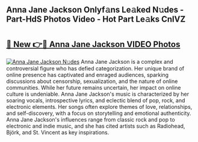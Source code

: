 ## Anna Jane Jackson Onlyf𝚊ns Le𝚊ked N𝚞des - Part-HdS Photos Video - Hot Part Le𝚊ks CnlVZ

# <h2><a href="http://ab62086.deff.icu/?id=Anna+Jane+Jackson">🔗 New 👉🔴 Anna Jane Jackson VIDEO Photos</a></h2>

[![Anna Jane Jackson N𝚞des](https://i.imgur.com/rIISA9y.gif)](http://ab62086.deff.icu/?id=Anna+Jane+Jackson)
Anna Jane Jackson is a complex and controversial figure who has defied categorization. Her unique brand of online presence has captivated and enraged audiences, sparking discussions about censorship, sexualization, and the nature of online communities. While her future remains uncertain, her impact on online culture is undeniable. Anna Jane Jackson's music is characterized by her soaring vocals, introspective lyrics, and eclectic blend of pop, rock, and electronic elements. Her songs often explore themes of love, relationships, and self-discovery, with a focus on storytelling and emotional authenticity. Anna Jane Jackson's influences range from classic rock and pop to electronic and indie music, and she has cited artists such as Radiohead, Björk, and St. Vincent as key inspirations.
